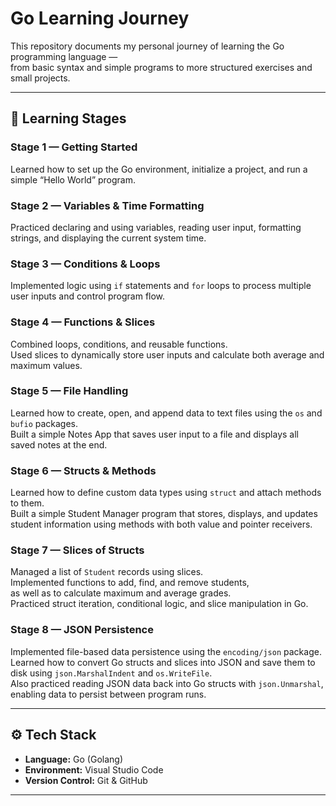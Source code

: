 # Go Learning Journey

This repository documents my personal journey of learning the Go programming language —  
from basic syntax and simple programs to more structured exercises and small projects.

---

## 🧩 Learning Stages

### Stage 1 — Getting Started
Learned how to set up the Go environment, initialize a project, and run a simple “Hello World” program.

### Stage 2 — Variables & Time Formatting
Practiced declaring and using variables, reading user input, formatting strings, and displaying the current system time.

### Stage 3 — Conditions & Loops
Implemented logic using `if` statements and `for` loops to process multiple user inputs and control program flow.

### Stage 4 — Functions & Slices
Combined loops, conditions, and reusable functions.  
Used slices to dynamically store user inputs and calculate both average and maximum values.

### Stage 5 — File Handling
Learned how to create, open, and append data to text files using the `os` and `bufio` packages.  
Built a simple Notes App that saves user input to a file and displays all saved notes at the end.

### Stage 6 — Structs & Methods
Learned how to define custom data types using `struct` and attach methods to them.  
Built a simple Student Manager program that stores, displays, and updates student information using methods with both value and pointer receivers.

### Stage 7 — Slices of Structs
Managed a list of `Student` records using slices.  
Implemented functions to add, find, and remove students,  
as well as to calculate maximum and average grades.  
Practiced struct iteration, conditional logic, and slice manipulation in Go.

### Stage 8 — JSON Persistence
Implemented file-based data persistence using the `encoding/json` package.  
Learned how to convert Go structs and slices into JSON and save them to disk using `json.MarshalIndent` and `os.WriteFile`.  
Also practiced reading JSON data back into Go structs with `json.Unmarshal`, enabling data to persist between program runs.


---

## ⚙️ Tech Stack
- **Language:** Go (Golang)  
- **Environment:** Visual Studio Code  
- **Version Control:** Git & GitHub  

---
